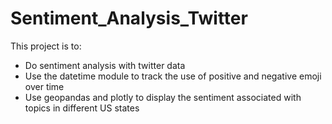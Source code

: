 # Sentiment_Analysis_Twitter

This project is to:
- Do sentiment analysis with twitter data
- Use the datetime module to track the use of positive and negative emoji over time
- Use geopandas and plotly to display the sentiment associated with topics in different US states
